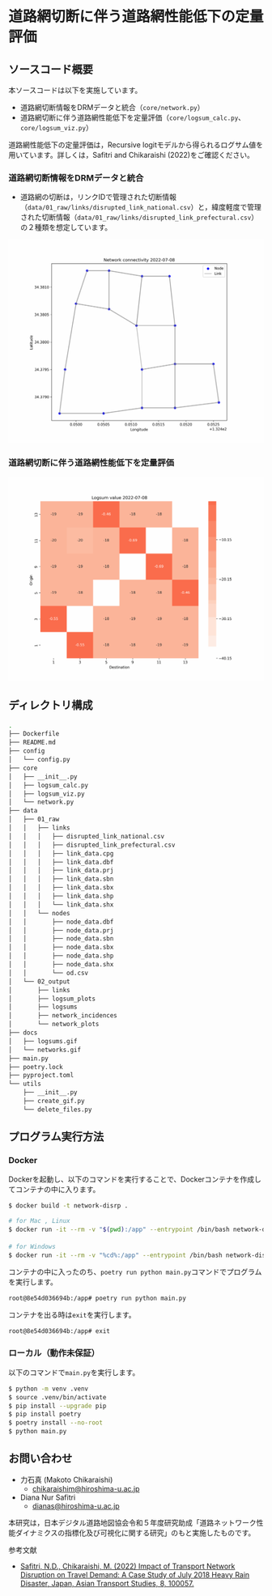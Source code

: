 # 道路網切断に伴う道路網性能低下の定量評価

## ソースコード概要

本ソースコードは以下を実施しています。

- 道路網切断情報をDRMデータと統合（`core/network.py`）
- 道路網切断に伴う道路網性能低下を定量評価（`core/logsum_calc.py`、`core/logsum_viz.py`）

道路網性能低下の定量評価は，Recursive logitモデルから得られるログサム値を用いています。詳しくは，Safitri and Chikaraishi (2022)をご確認ください。

### 道路網切断情報をDRMデータと統合

- 道路網の切断は，リンクIDで管理された切断情報（`data/01_raw/links/disrupted_link_national.csv`）と，緯度軽度で管理された切断情報（`data/01_raw/links/disrupted_link_prefectural.csv`）の２種類を想定しています。

![disruption_animation](/docs/networks.gif)

### 道路網切断に伴う道路網性能低下を定量評価

![logsum_animation](/docs/logsums.gif)

## ディレクトリ構成

```bash
.
├── Dockerfile
├── README.md
├── config
│   └── config.py
├── core
│   ├── __init__.py
│   ├── logsum_calc.py
│   ├── logsum_viz.py
│   └── network.py
├── data
│   ├── 01_raw
│   │   ├── links
│   │   │   ├── disrupted_link_national.csv
│   │   │   ├── disrupted_link_prefectural.csv
│   │   │   ├── link_data.cpg
│   │   │   ├── link_data.dbf
│   │   │   ├── link_data.prj
│   │   │   ├── link_data.sbn
│   │   │   ├── link_data.sbx
│   │   │   ├── link_data.shp
│   │   │   └── link_data.shx
│   │   └── nodes
│   │       ├── node_data.dbf
│   │       ├── node_data.prj
│   │       ├── node_data.sbn
│   │       ├── node_data.sbx
│   │       ├── node_data.shp
│   │       ├── node_data.shx
│   │       └── od.csv
│   └── 02_output
│       ├── links
│       ├── logsum_plots
│       ├── logsums
│       ├── network_incidences
│       └── network_plots
├── docs
│   ├── logsums.gif
│   └── networks.gif
├── main.py
├── poetry.lock
├── pyproject.toml
└── utils
    ├── __init__.py
    ├── create_gif.py
    └── delete_files.py
```

## プログラム実行方法

### Docker

Dockerを起動し、以下のコマンドを実行することで、Dockerコンテナを作成してコンテナの中に入ります。

```bash
$ docker build -t network-disrp .
```

```bash
# for Mac , Linux
$ docker run -it --rm -v "$(pwd):/app" --entrypoint /bin/bash network-disrp

# for Windows
$ docker run -it --rm -v "%cd%:/app" --entrypoint /bin/bash network-disrp
```

コンテナの中に入ったのち、`poetry run python main.py`コマンドでプログラムを実行します。

```bash
root@8e54d036694b:/app# poetry run python main.py
```

コンテナを出る時は`exit`を実行します。

```bash
root@8e54d036694b:/app# exit
```

### ローカル（動作未保証）

以下のコマンドで`main.py`を実行します。

```bash
$ python -m venv .venv
$ source .venv/bin/activate
$ pip install --upgrade pip
$ pip install poetry
$ poetry install --no-root
$ python main.py
```

## お問い合わせ

- 力石真 (Makoto Chikaraishi)
  - chikaraishim@hiroshima-u.ac.jp
- Diana Nur Safitri
  - dianas@hiroshima-u.ac.jp

本研究は，日本デジタル道路地図協会令和５年度研究助成「道路ネットワーク性能ダイナミクスの指標化及び可視化に関する研究」のもと実施したものです。

参考文献

- [Safitri, N.D., Chikaraishi, M. (2022) Impact of Transport Network Disruption on Travel Demand: A Case Study of July 2018 Heavy Rain Disaster, Japan, Asian Transport Studies, 8, 100057.](https://www.sciencedirect.com/science/article/pii/S2185556022000037)
